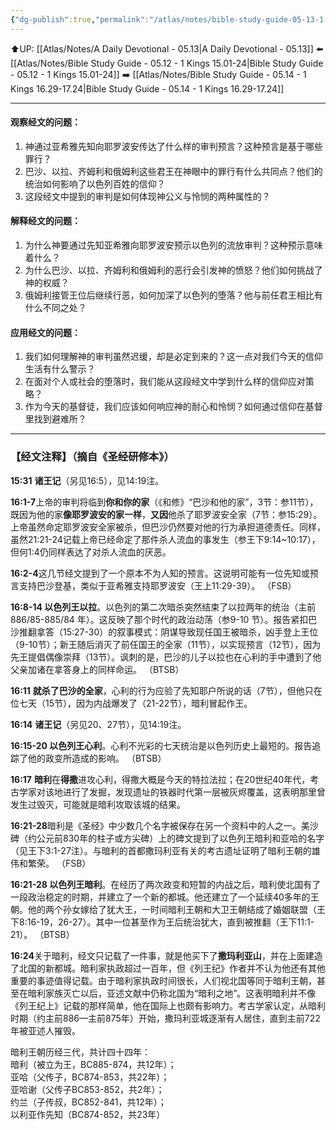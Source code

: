 ```yaml
---
{"dg-publish":true,"permalink":"/atlas/notes/bible-study-guide-05-13-1-kings-15-33-16-28/"}
---
```


⬆️UP: [[Atlas/Notes/A Daily Devotional - 05.13\|A Daily Devotional - 05.13]]
⬅️ [[Atlas/Notes/Bible Study Guide - 05.12 - 1 Kings 15.01-24\|Bible Study Guide - 05.12 - 1 Kings 15.01-24]]
➡️ [[Atlas/Notes/Bible Study Guide - 05.14 - 1 Kings 16.29-17.24\|Bible Study Guide - 05.14 - 1 Kings 16.29-17.24]] 

---

#### 观察经文的问题：

1. 神通过亚希雅先知向耶罗波安传达了什么样的审判预言？这种预言是基于哪些罪行？
2. 巴沙、以拉、齐姆利和俄姆利这些君王在神眼中的罪行有什么共同点？他们的统治如何影响了以色列百姓的信仰？
3. 这段经文中提到的审判是如何体现神公义与怜悯的两种属性的？

#### 解释经文的问题：

1. 为什么神要通过先知亚希雅向耶罗波安预示以色列的流放审判？这种预示意味着什么？
2. 为什么巴沙、以拉、齐姆利和俄姆利的恶行会引发神的愤怒？他们如何挑战了神的权威？
3. 俄姆利接管王位后继续行恶，如何加深了以色列的堕落？他与前任君王相比有什么不同之处？

#### 应用经文的问题：

1. 我们如何理解神的审判虽然迟缓，却是必定到来的？这一点对我们今天的信仰生活有什么警示？
2. 在面对个人或社会的堕落时，我们能从这段经文中学到什么样的信仰应对策略？
3. 作为今天的基督徒，我们应该如何响应神的耐心和怜悯？如何通过信仰在基督里找到避难所？


---
### 【经文注释】（摘自《圣经研修本》）

**15:31** **诸王记**（另见16:5），见14:19注。

**16:1-7**上帝的审判将临到**你和你的家**（《和修》“巴沙和他的家”，3节：参11节），既因为他的家**像耶罗波安的家一样**，**又因**他杀了耶罗波安全家（7节：参15:29）。上帝虽然命定耶罗波安全家被杀，但巴沙仍然要对他的行为承担道德责任。同样，虽然21:21-24记载上帝已经命定了那件杀人流血的事发生（参王下9:14~10:17），但何1:4仍同样表达了对杀人流血的厌恶。

**16:2-4**这几节经文提到了一个原本不为人知的预言。这说明可能有一位先知或预言支持巴沙登基，类似于亚希雅支持耶罗波安（王上11:29-39）。 （FSB）

**16:8-14 以色列王以拉**。以色列的第二次暗杀突然结束了以拉两年的统治（主前886/85-885/84 年）。这反映了那个时代的政治动荡（参9-10 节）。报告紧扣巴沙推翻拿答（15:27-30）的叙事模式：阴谋导致现任国王被暗杀，凶手登上王位（9-10节）；新王随后消灭了前任国王的全家（11节），以实现预言（12节），因为先王提倡偶像崇拜（13节）。讽刺的是，巴沙的儿子以拉也在心利的手中遭到了他父亲加诸在拿答身上的同样命运。 （BTSB）

**16:11** **就杀了巴沙的全家**，心利的行为应验了先知耶户所说的话（7节），但他只在位七天（15节），因为内战爆发了（21-22节），暗利冒起作王。

**16:14** **诸王记**（另见20、27节），见14:19注。

**16:15-20 以色列王心利**。心利不光彩的七天统治是以色列历史上最短的。报告追踪了他的政变所造成的影响。 （BTSB）

**16:17** **暗利**在**得撒**进攻心利，得撒大概是今天的特拉法拉；在20世纪40年代，考古学家对该地进行了发掘，发现遗址的铁器时代第一层被灰烬覆盖，这表明那里曾发生过毁灭，可能就是暗利攻取该城的结果。

**16:21-28**暗利是《圣经》中少数几个名字被保存在另一个资料中的人之一。美沙碑（约公元前830年的柱子或方尖碑）上的碑文提到了以色列王暗利和亚哈的名字（见王下3:1-27注）。与暗利的首都撒玛利亚有关的考古遗址证明了暗利王朝的雄伟和繁荣。 （FSB）

**16:21-28 以色列王暗利**。在经历了两次政变和短暂的内战之后，暗利使北国有了一段政治稳定的时期，并建立了一个新的都城。他还建立了一个延续40多年的王朝。他的两个孙女嫁给了犹大王，一时间暗利王朝和大卫王朝结成了婚姻联盟（王下8:16-19，26-27）。其中一位甚至作为王后统治犹大，直到被推翻（王下11:1-21）。 （BTSB）

**16:24**关于暗利，经文只记载了一件事，就是他买下了**撒玛利亚山**，并在上面建造了北国的新都城。暗利家执政超过一百年，但《列王纪》作者并不认为他还有其他重要的事迹值得记载。由于暗利家执政时间很长，人们视北国等同于暗利王朝，甚至在暗利家族灭亡以后，亚述文献中仍称北国为“暗利之地”。这表明暗利并不像《列王纪上》记载的那样简单，他在国际上也颇有影响力。考古学家认定，从暗利时期（约主前886—主前875年）开始，撒玛利亚城逐渐有人居住，直到主前722年被亚述人摧毁。

暗利王朝历经三代，共计四十四年：  
暗利（被立为王，BC885-874，共12年）；  
亚哈（父传子，BC874-853，共22年）；  
亚哈谢（父传子BC853-852，共2年）；  
约兰（子传叔，BC852-841，共12年）；  
以利亚作先知（BC874-852，共23年）